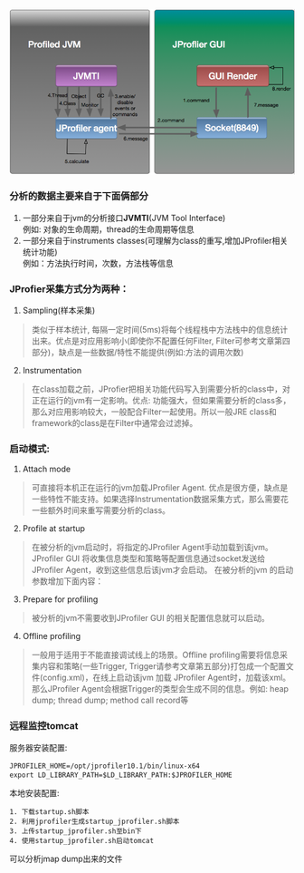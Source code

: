 ![ jprofiler](jprofiler.png)

### 分析的数据主要来自于下面俩部分
1. 一部分来自于jvm的分析接口**JVMTI**(JVM Tool Interface)<br>
例如: 对象的生命周期，thread的生命周期等信息
2. 一部分来自于instruments classes(可理解为class的重写,增加JProfiler相关统计功能)<br>
例如：方法执行时间，次数，方法栈等信息

### JProfier采集方式分为两种：
1. Sampling(样本采集)
>类似于样本统计, 每隔一定时间(5ms)将每个线程栈中方法栈中的信息统计出来。优点是对应用影响小(即使你不配置任何Filter, Filter可参考文章第四部分)，缺点是一些数据/特性不能提供(例如:方法的调用次数)

2. Instrumentation
>在class加载之前，JProfier把相关功能代码写入到需要分析的class中，对正在运行的jvm有一定影响。优点: 功能强大，但如果需要分析的class多，那么对应用影响较大，一般配合Filter一起使用。所以一般JRE class和framework的class是在Filter中通常会过滤掉。

### 启动模式:
1. Attach mode
>可直接将本机正在运行的jvm加载JProfiler Agent. 优点是很方便，缺点是一些特性不能支持。如果选择Instrumentation数据采集方式，那么需要花一些额外时间来重写需要分析的class。

2. Profile at startup
>在被分析的jvm启动时，将指定的JProfiler Agent手动加载到该jvm。JProfiler GUI 将收集信息类型和策略等配置信息通过socket发送给JProfiler Agent，收到这些信息后该jvm才会启动。
在被分析的jvm 的启动参数增加下面内容：

3. Prepare for profiling
>被分析的jvm不需要收到JProfiler GUI 的相关配置信息就可以启动。

4. Offline profiling
> 一般用于适用于不能直接调试线上的场景。Offline profiling需要将信息采集内容和策略(一些Trigger, Trigger请参考文章第五部分)打包成一个配置文件(config.xml)，在线上启动该jvm 加载 JProfiler Agent时，加载该xml。那么JProfiler Agent会根据Trigger的类型会生成不同的信息。例如: heap dump; thread dump; method call record等

### 远程监控tomcat

服务器安装配置:
```
JPROFILER_HOME=/opt/jprofiler10.1/bin/linux-x64
export LD_LIBRARY_PATH=$LD_LIBRARY_PATH:$JPROFILER_HOME
```

本地安装配置:
```
1. 下载startup.sh脚本
2. 利用jprofiler生成startup_jprofiler.sh脚本
3. 上传startup_jprofiler.sh至bin下
4. 使用startup_jprofiler.sh启动tomcat
```


可以分析jmap dump出来的文件
